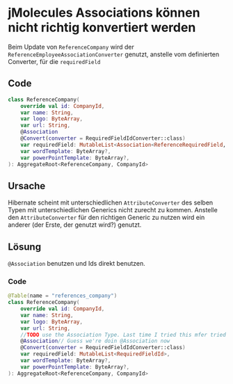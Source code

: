 # jMolecules Associations können nicht richtig konvertiert werden
Beim Update von `ReferenceCompany` wird der `ReferenceEmployeeAssociationConverter` genutzt, anstelle vom definierten Converter, für die `requiredField`

## Code
```kotlin
class ReferenceCompany(  
    override val id: CompanyId,  
    var name: String,  
    var logo: ByteArray,  
    var url: String,  
    @Association
    @Convert(converter = RequiredFieldIdConverter::class)  
    var requiredField: MutableList<Association<ReferenceRequiredField, RequiredFieldId>>,  
    var wordTemplate: ByteArray?,  
    var powerPointTemplate: ByteArray?,  
): AggregateRoot<ReferenceCompany, CompanyId>
```

## Ursache
Hibernate scheint mit unterschiedlichen `AttributeConverter` des selben Typen mit unterschiedlichen Generics nicht zurecht zu kommen. Anstelle den `AttributeConverter` für den richtigen Generic zu nutzen wird ein anderer (der Erste, der genutzt wird?) genutzt.

## Lösung
`@Association` benutzen und Ids direkt benutzen.

### Code
```kotlin
@Table(name = "references_company")  
class ReferenceCompany(  
    override val id: CompanyId,  
    var name: String,  
    var logo: ByteArray,  
    var url: String,  
    //TODO use the Association Type. Last time I tried this mfer tried using the ReferenceEmployeeAssociationConverterInstead  
    @Association// Guess we're doin @Association now  
    @Convert(converter = RequiredFieldIdConverter::class)  
    var requiredField: MutableList<RequiredFieldId>,  
    var wordTemplate: ByteArray?,  
    var powerPointTemplate: ByteArray?,  
): AggregateRoot<ReferenceCompany, CompanyId>
```